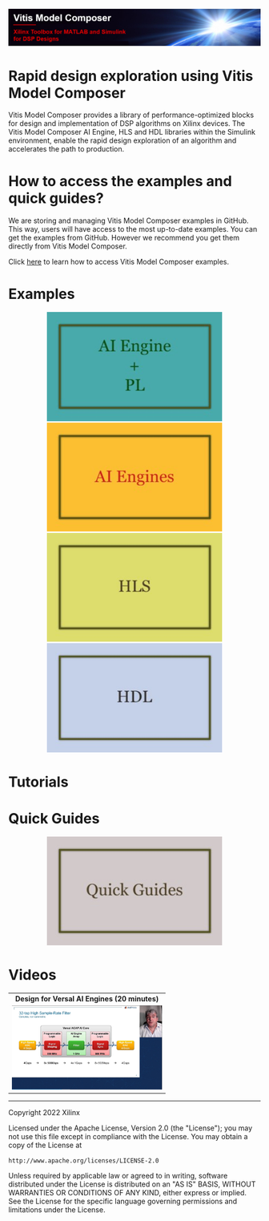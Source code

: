 ![](Images/github_banner.png)

# Rapid design exploration using Vitis Model Composer<a name="introduction"></a>

Vitis Model Composer provides a library of performance-optimized blocks for design and implementation of DSP algorithms on Xilinx devices. The Vitis Model Composer AI Engine, HLS and HDL libraries within the Simulink environment, enable the rapid design exploration of an algorithm and accelerates the path to production.

# How to access the examples and quick guides?<a name="access"></a>
    
We are storing and managing Vitis Model Composer examples in GitHub. This way, users will have access to the most up-to-date examples. You can get the examples from GitHub. However we recommend you get them directly from Vitis Model Composer.

Click [here](./QuickGuides/Get_Examples/README.md) to learn how to access Vitis Model Composer examples.


# Examples

<p align="center">
  <a href="./Examples/AIENGINE_plus_PL/README.md"><img src="Images/hetero.jpg" width="350"></a>  
  <a href="./Examples/AIENGINE/README.md"> <img src="Images/aiengines.jpg" width="350"></a>
  <a href="./Examples/HLS/README.md"><img src="Images/hls.jpg" width="350"></a>
  <a href="./Examples/HDL/README.md"><img src="Images/hdl.jpg" width="350"></a>
</p>

# Tutorials

    
# Quick Guides<a name="quick_guides"></a>
<p align="center">
   <a href="./Examples/QuickGuides/README.md"><img src="Images/QuickGuides.jpg" width="350" ></a>
</p>




# Videos<a name="videos"></a>
<table style="width:100%">
<tr>
    <td width="100%" align="center"><b>Design for Versal AI Engines (20 minutes)</b>
</tr>  
<tr>
<td width="100%" align="center"><a href="https://www.mathworks.com/videos/designing-ai-engines-of-xilinx-versal-acap-using-simulink-and-vitis-model-composer-1635957693985.html?s_tid=srchtitle_versal%20AI%20engine_1"><img src="Images/webinar_screen_shot.png" alt="drawing" width="300"/></a>
</tr>
</table>

--------------
Copyright 2022 Xilinx

Licensed under the Apache License, Version 2.0 (the "License");
you may not use this file except in compliance with the License.
You may obtain a copy of the License at

    http://www.apache.org/licenses/LICENSE-2.0

Unless required by applicable law or agreed to in writing, software
distributed under the License is distributed on an "AS IS" BASIS,
WITHOUT WARRANTIES OR CONDITIONS OF ANY KIND, either express or implied.
See the License for the specific language governing permissions and
limitations under the License.
